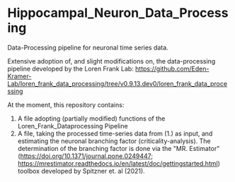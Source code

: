 # Hippocampal_Neuron_Data_Processing

Data-Processing pipeline for neuronal time series data.

Extensive adoption of, and slight modifications on, the data-processing pipeline developed by the Loren Frank Lab:
https://github.com/Eden-Kramer-Lab/loren_frank_data_processing/tree/v0.9.13.dev0/loren_frank_data_processing

At the moment, this repository contains:
1. A file adopting (partially modified) functions of the Loren_Frank_Dataprocessing Pipeline
2. A file, taking the processed time-series data from (1.) as input, and estimating the neuronal branching factor (criticality-analysis). The determination
   of the branching factor is done via the "MR. Estimator" (https://doi.org/10.1371/journal.pone.0249447; https://mrestimator.readthedocs.io/en/latest/doc/gettingstarted.html)
   toolbox developed by Spitzner et. al (2021).
   
